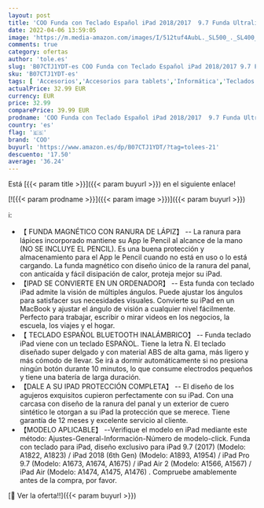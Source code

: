 ```yaml
---
layout: post
title: 'COO Funda con Teclado Español iPad 2018/2017  9.7 Funda Ultraliviano con Teclado Bluetooth Inalámbrico para iPad Air 2/1  iPad 2018  iPad 2017  iPad Pro 9 7 con Soporte Multiángulo  Gris negro '
date: 2022-04-06 13:59:05
image: 'https://m.media-amazon.com/images/I/512tuf4AubL._SL500_._SL400_.jpg'
comments: true
category: ofertas
author: 'tole.es'
slug: 'B07CTJ1YDT-es COO Funda con Teclado Español iPad 2018/2017 9.7 Funda...'
sku: 'B07CTJ1YDT-es'
tags: [ 'Accesorios','Accesorios para tablets','Informática','Teclados para tablets','coo','ipad', ]
actualPrice: 32.99 EUR
currency: EUR
price: 32.99
comparePrice: 39.99 EUR
prodname: 'COO Funda con Teclado Español iPad 2018/2017  9.7 Funda Ultraliviano con Teclado Bluetooth Inalámbrico para iPad Air 2/1  iPad 2018  iPad 2017  iPad Pro 9 7 con Soporte Multiángulo  Gris negro '
country: 'es'
flag: '🇪🇸'
brand: 'COO'
buyurl: 'https://www.amazon.es/dp/B07CTJ1YDT/?tag=tolees-21'
descuento: '17.50'
average: '36.24'
---
```


Está [{{< param title >}}]({{< param buyurl >}}) en el siguiente enlace!

[![{{< param prodname >}}]({{< param image >}})]({{< param buyurl >}})

ℹ️:

- 【 FUNDA MAGNÉTICO CON RANURA DE LÁPIZ】 -- La ranura para lápices incorporado mantiene su App le Pencil al alcance de la mano (NO SE INCLUYE EL PENCIL). Es una buena protección y almacenamiento para el App le Pencil cuando no está en uso o lo está cargando. La funda magnético con diseño único de la ranura del panal, con anticaída y fácil disipación de calor, proteja mejor su iPad.
- 【IPAD SE CONVIERTE EN UN ORDENADOR】 -- Esta funda con teclado iPad admite la visión de múltiples ángulos. Puede ajustar los ángulos para satisfacer sus necesidades visuales. Convierte su iPad en un MacBook y ajustar el ángulo de visión a cualquier nivel fácilmente. Perfecto para trabajar, escribir o mirar videos en los negocios, la escuela, los viajes y el hogar.
- 【 TECLADO ESPAÑOL BLUETOOTH INALÁMBRICO】 -- Funda teclado iPad viene con un teclado ESPAÑOL. Tiene la letra Ñ. El teclado diseñado super delgado y con material ABS de alta gama, más ligero y más cómodo de llevar. Se irá a dormir automáticamente si no presiona ningún botón durante 10 minutos, lo que consume electrodos pequeños y tiene una batería de larga duración.
- 【DALE A SU IPAD PROTECCIÓN COMPLETA】 -- El diseño de los agujeros exquisitos cupieron perfectamente con su iPad. Con una carcasa con diseño de la ranura del panal y un exterior de cuero sintético le otorgan a su iPad la protección que se merece. Tiene garantía de 12 meses y excelente servicio al cliente.
- 【MODELO APLICABLE】 --Verifique el modelo en iPad mediante este método: Ajustes-General-Información-Número de modelo-click. Funda con teclado para iPad, diseño exclusivo para iPad 9.7 (2017) (Modelo: A1822, A1823) / iPad 2018 (6th Gen) (Modelo: A1893, A1954) / iPad Pro 9.7 (Modelo: A1673, A1674, A1675) / iPad Air 2 (Modelo: A1566, A1567) / iPad Air (Modelo: A1474, A1475, A1476) . Compruebe amablemente antes de la compra, por favor.

[🛒 Ver la oferta!!]({{< param buyurl >}})
